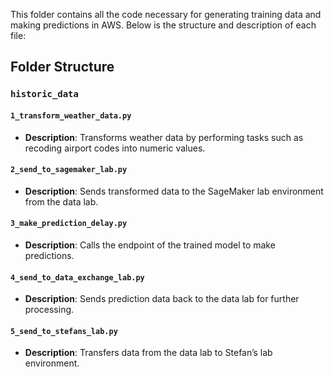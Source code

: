This folder contains all the code necessary for generating training data and making predictions in AWS. Below is the structure and description of each file:

## Folder Structure

### `historic_data`

#### `1_transform_weather_data.py`
- **Description**: Transforms weather data by performing tasks such as recoding airport codes into numeric values.

#### `2_send_to_sagemaker_lab.py`
- **Description**: Sends transformed data to the SageMaker lab environment from the data lab.

#### `3_make_prediction_delay.py`
- **Description**: Calls the endpoint of the trained model to make predictions.

#### `4_send_to_data_exchange_lab.py`
- **Description**: Sends prediction data back to the data lab for further processing.

#### `5_send_to_stefans_lab.py`
- **Description**: Transfers data from the data lab to Stefan’s lab environment.
